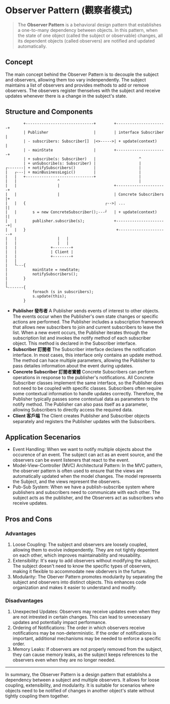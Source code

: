 # Observer Pattern (觀察者模式)

> The **Observer Pattern** is a behavioral design pattern that establishes a one-to-many dependency between objects. In this pattern, when the state of one object (called the subject or observable) changes, all its dependent objects (called observers) are notified and updated automatically.

## Concept

The main concept behind the Observer Pattern is to decouple the subject and observers, allowing them too vary indenpendently. The subject maintains a list of observers and provides methods to add or remove observers. The observers register thenselves with the subject and receive updates whenever there is a change in the subject's state.

## Structure and Components

```text
        +------------------------------+        +----------------------+
        | Publisher                    |        | interface Subscriber |
        | - subscribers: Subscriber[]  |<>----->| + update(context)    |
        | - mainState                  |        +----------------------+
        | + subscribe(s: Subscriber)   |                   ^
        | + unSubscribe(s: Subscriber) |                   |
┌-------| + notifySubscribers()        |                   |
|   ┌---| + mainBusinessLogic()        |                   |
|   |   +------------------------------+                   |
|   |                  ^                                   |
|   |                  |                        +----------------------+
|   |                  |                        | Concrete Subscribers |+
|   |   {                                   ┌-->| ...                  ||
|   |       s = new ConcreteSubscriber();---┘   | + update(context)    ||
|   |       publisher.subscribe(s);             +----------------------+|
|   |   }                                        +----------------------+
|   |                  |   |
|   |                  |   |
|   |               +--------+
|   |               | Client |
|   |               +--------+
|   |
|   └---{
|           mainState = newState;
|           notifySubscribers();
|       }
|
└-------{
            foreach (s in subscribers);
            s.update(this);
        }
```

- **Publisher 發布者**
  A Publisher sends events of interest to other objects. The events occur when the Publisher's own state changes or specific actions are performed. The Publisher includes a subscription framework that allows new subscribers to join and current subscribers to leave the list.
  When a new event occurs, the Publisher iterates through the subscription list and invokes the notify method of each subscriber object. This method is declared in the Subscriber interface.
- **Subscriber 訂閱者**
  The Subscriber interface declares the notification interface. In most cases, this interface only contains an update method. The method can hace multiple parameters, allowing the Publisher to pass detailes information about the event during updates.
- **Concrete Subscriber 訂閱者實體**
  Concrete Subscribers can perform operations in response to the publisher's notifications. All Concrete Subscriber classes implement the same interface, so the Publisher does not need to be coupled with specific classes.
  Subscribers often require some contextual information to handle updates correctly. Therefore, the Publisher typically passes some contextual data as parameters to the notify method. The Publisher can also pass itself as a parameter, allowing Subscribers to directly access the required data.
- **Client 客戶端**
  The Client creates Publisher and Subscriber objects separately and registers the Publisher updates with the Subscribers.

## Application Secenarios

- Event Handling: When we want to notify multiple objects about the occurence of an event. The subject can act as an event source, and the observers can be event listeners that react to the event.
- Model-View-Controller (MVC) Architectural Pattern: In the MVC pattern, the observer pattern is often used to ensure that the views are automatically updated when the model changes. The model represents the Subject, and the views represent the observers.
- Pub-Sub System: When we have a publish-subscribe system where publishers and subscribers need to communicate with each other. The subject acts as the publisher, and the Observers act as subscribers who receive updates.

## Pros and Cons

### Advantages

1. Loose Coupling: The subject and observers are loosely coupled, allowing them to evolve independently. They are not tightly depentent on each other, which improves maintainability and reusability.
2. Extensibility: It's easy to add observers without modifying the subject. The subject doesn't need to know the specific types of observers, making it flexible to accommodate new obdervers in the furture.
3. Modularity: The Oberver Pattern promotes modularity by separating the subject and observers into distinct objects. This enhances code organization and makes it easier to understand and modify.

### Disadvantages

1. Unexpected Updates: Observers may receive updates even when they are not intrested in certain changes. This can lead to unnecessary updates and potentially impact performance.
2. Ordering of Notifications: The order in which observers receive notifications may be non-deterministic. If the order of notifications is important, additional mechanisms may be needed to enforce a specific order.
3. Memory Leaks: If observers are not properly removed from the subject, they can cause memory leaks, as the subject keeps references to the observers even when they are no longer needed.

---

In summary, the Observer Pattern is a design pattern that establishs a dependency between a subject and multiple observers. It allows for loose coupling, extensibility, and modularity. It is suitable for scenarios where objects need to be notified of changes in another object's state without tightly coupling them together.
